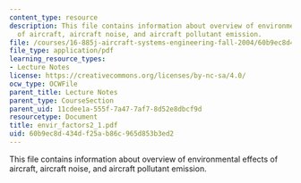 ```yaml
---
content_type: resource
description: This file contains information about overview of environmental effects
  of aircraft, aircraft noise, and aircraft pollutant emission.
file: /courses/16-885j-aircraft-systems-engineering-fall-2004/60b9ec8d434df25ab86c965d853b3ed2_envir_factors2_1.pdf
file_type: application/pdf
learning_resource_types:
- Lecture Notes
license: https://creativecommons.org/licenses/by-nc-sa/4.0/
ocw_type: OCWFile
parent_title: Lecture Notes
parent_type: CourseSection
parent_uid: 11cdee1a-555f-7a47-7af7-8d52e8dbcf9d
resourcetype: Document
title: envir_factors2_1.pdf
uid: 60b9ec8d-434d-f25a-b86c-965d853b3ed2
---
```

This file contains information about overview of environmental effects of aircraft, aircraft noise, and aircraft pollutant emission.